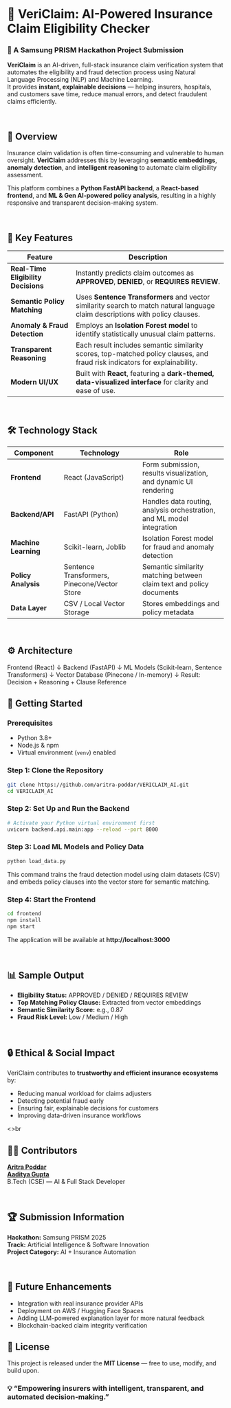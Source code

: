 # 🚀 VeriClaim: AI-Powered Insurance Claim Eligibility Checker

### 🧠 A Samsung PRISM Hackathon Project Submission

**VeriClaim** is an AI-driven, full-stack insurance claim verification system that automates the eligibility and fraud detection process using Natural Language Processing (NLP) and Machine Learning.  
It provides **instant, explainable decisions** — helping insurers, hospitals, and customers save time, reduce manual errors, and detect fraudulent claims efficiently.

<br>

## 🌟 Overview

Insurance claim validation is often time-consuming and vulnerable to human oversight. **VeriClaim** addresses this by leveraging **semantic embeddings**, **anomaly detection**, and **intelligent reasoning** to automate claim eligibility assessment.

This platform combines a **Python FastAPI backend**, a **React-based frontend**, and **ML & Gen AI-powered policy analysis**, resulting in a highly responsive and transparent decision-making system.

<br>

## 🧩 Key Features

| Feature | Description |
|----------|-------------|
| **Real-Time Eligibility Decisions** | Instantly predicts claim outcomes as **APPROVED**, **DENIED**, or **REQUIRES REVIEW**. |
| **Semantic Policy Matching** | Uses **Sentence Transformers** and vector similarity search to match natural language claim descriptions with policy clauses. |
| **Anomaly & Fraud Detection** | Employs an **Isolation Forest model** to identify statistically unusual claim patterns. |
| **Transparent Reasoning** | Each result includes semantic similarity scores, top-matched policy clauses, and fraud risk indicators for explainability. |
| **Modern UI/UX** | Built with **React**, featuring a **dark-themed, data-visualized interface** for clarity and ease of use. |

<br>

## 🛠️ Technology Stack

| Component | Technology | Role |
|------------|-------------|------|
| **Frontend** | React (JavaScript) | Form submission, results visualization, and dynamic UI rendering |
| **Backend/API** | FastAPI (Python) | Handles data routing, analysis orchestration, and ML model integration |
| **Machine Learning** | Scikit-learn, Joblib | Isolation Forest model for fraud and anomaly detection |
| **Policy Analysis** | Sentence Transformers, Pinecone/Vector Store | Semantic similarity matching between claim text and policy documents |
| **Data Layer** | CSV / Local Vector Storage | Stores embeddings and policy metadata |

<br>

## ⚙️ Architecture

Frontend (React)
      ↓
Backend (FastAPI)
      ↓
ML Models (Scikit-learn, Sentence Transformers)
      ↓
Vector Database (Pinecone / In-memory)
      ↓
Result: Decision + Reasoning + Clause Reference



## 🚀 Getting Started

### Prerequisites
- Python 3.8+  
- Node.js & npm  
- Virtual environment (`venv`) enabled  



### Step 1: Clone the Repository
```bash
git clone https://github.com/aritra-poddar/VERICLAIM_AI.git
cd VERICLAIM_AI
```



### Step 2: Set Up and Run the Backend
```bash
# Activate your Python virtual environment first
uvicorn backend.api.main:app --reload --port 8000
```



### Step 3: Load ML Models and Policy Data
```bash
python load_data.py
```
This command trains the fraud detection model using claim datasets (CSV) and embeds policy clauses into the vector store for semantic matching.



### Step 4: Start the Frontend
```bash
cd frontend
npm install
npm start
```

The application will be available at **http://localhost:3000**

<br>

## 📊 Sample Output
- **Eligibility Status:** APPROVED / DENIED / REQUIRES REVIEW  
- **Top Matching Policy Clause:** Extracted from vector embeddings  
- **Semantic Similarity Score:** e.g., 0.87  
- **Fraud Risk Level:** Low / Medium / High  

<br>

## 🔒 Ethical & Social Impact

VeriClaim contributes to **trustworthy and efficient insurance ecosystems** by:
- Reducing manual workload for claims adjusters  
- Detecting potential fraud early  
- Ensuring fair, explainable decisions for customers  
- Improving data-driven insurance workflows  

<>br

## 🧑‍💻 Contributors
[**Aritra Poddar**](https://github.com/aritra-poddar) <br>
[**Aaditya Gupta**](https://github.com/aadityaguptaaa)<br>
B.Tech (CSE) — AI & Full Stack Developer  


<br>

## 🏆 Submission Information
**Hackathon:** Samsung PRISM 2025  
**Track:** Artificial Intelligence & Software Innovation  
**Project Category:** AI + Insurance Automation  

<br>

## 🧭 Future Enhancements
- Integration with real insurance provider APIs  
- Deployment on AWS / Hugging Face Spaces  
- Adding LLM-powered explanation layer for more natural feedback  
- Blockchain-backed claim integrity verification  



## 📜 License
This project is released under the **MIT License** — free to use, modify, and build upon.



### 💡 “Empowering insurers with intelligent, transparent, and automated decision-making.”
